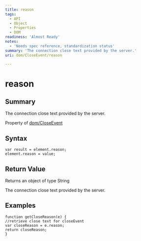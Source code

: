 ```yaml
---
title: reason
tags:
  - API
  - Object
  - Properties
  - DOM
readiness: 'Almost Ready'
notes:
  - 'Needs spec reference, standardization status'
summary: 'The connection close text provided by the server.'
uri: dom/CloseEvent/reason

---
```

# reason

## Summary

The connection close text provided by the server.

<span data-meta="applies_to" data-type="key">Property of <span data-type="value">[dom/CloseEvent](/dom/CloseEvent)</span></span>

## Syntax

``` {.js}
var result = element.reason;
element.reason = value;
```

## Return Value

<span data-meta="return" data-type="key">Returns an object of type <span data-type="value">String</span></span>

The connection close text provided by the server.

## Examples

``` {.js}
function getCloseReason(e) {
//retrieve close text for closeEvent
var closeReason = e.reason;
return closeReason;
}
```

